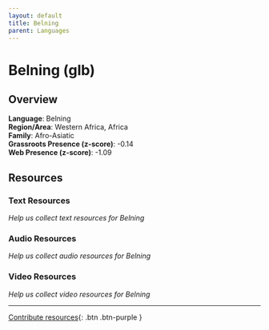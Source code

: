 ```yaml
---
layout: default
title: Belning
parent: Languages
---
```


# Belning (glb)

## Overview

**Language**: Belning  
**Region/Area**: Western Africa, Africa  
**Family**: Afro-Asiatic  
**Grassroots Presence (z-score)**: -0.14  
**Web Presence (z-score)**: -1.09  

## Resources

### Text Resources
*Help us collect text resources for Belning*

### Audio Resources
*Help us collect audio resources for Belning*

### Video Resources
*Help us collect video resources for Belning*

---

[Contribute resources](https://forms.office.com/e/1SfLJx3u1r){: .btn .btn-purple }
